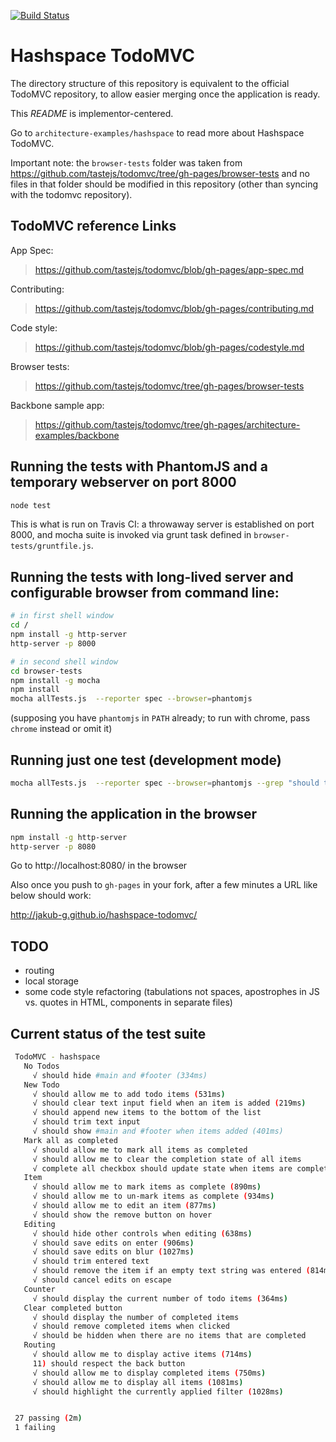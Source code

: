 [![Build Status](https://secure.travis-ci.org/ariatemplates/hashspace-todomvc.png)](http://travis-ci.org/ariatemplates/hashspace-todomvc)

# Hashspace TodoMVC

The directory structure of this repository is equivalent to the official TodoMVC repository, to allow easier merging
once the application is ready.

This _README_ is implementor-centered.

Go to `architecture-examples/hashspace` to read more about Hashspace TodoMVC.

Important note: the `browser-tests` folder was taken from https://github.com/tastejs/todomvc/tree/gh-pages/browser-tests
and no files in that folder should be modified in this repository (other than syncing with the todomvc repository).

## TodoMVC reference Links

App Spec:

> https://github.com/tastejs/todomvc/blob/gh-pages/app-spec.md

Contributing:

> https://github.com/tastejs/todomvc/blob/gh-pages/contributing.md

Code style:

> https://github.com/tastejs/todomvc/blob/gh-pages/codestyle.md

Browser tests:

> https://github.com/tastejs/todomvc/tree/gh-pages/browser-tests

Backbone sample app:

> https://github.com/tastejs/todomvc/tree/gh-pages/architecture-examples/backbone


## Running the tests with PhantomJS and a temporary webserver on port 8000

```bash
node test
```

This is what is run on Travis CI: a throwaway server is established on port 8000, and mocha suite
is invoked via grunt task defined in `browser-tests/gruntfile.js`.

## Running the tests with long-lived server and configurable browser from command line:

```bash
# in first shell window
cd /
npm install -g http-server
http-server -p 8000

# in second shell window
cd browser-tests
npm install -g mocha
npm install
mocha allTests.js  --reporter spec --browser=phantomjs
```

(supposing you have `phantomjs` in `PATH` already; to run with chrome, pass `chrome` instead or omit it)

## Running just one test (development mode)

```bash
mocha allTests.js  --reporter spec --browser=phantomjs --grep "should trim text input"
```

## Running the application in the browser

```bash
npm install -g http-server
http-server -p 8080
```

Go to http://localhost:8080/ in the browser

Also once you push to `gh-pages` in your fork, after a few minutes a URL like below should work:

http://jakub-g.github.io/hashspace-todomvc/

## TODO

- routing
- local storage
- some code style refactoring (tabulations not spaces, apostrophes in JS vs. quotes in HTML, components in separate files)

## Current status of the test suite

```bash
 TodoMVC - hashspace
   No Todos
     √ should hide #main and #footer (334ms)
   New Todo
     √ should allow me to add todo items (531ms)
     √ should clear text input field when an item is added (219ms)
     √ should append new items to the bottom of the list
     √ should trim text input
     √ should show #main and #footer when items added (401ms)
   Mark all as completed
     √ should allow me to mark all items as completed
     √ should allow me to clear the completion state of all items
     √ complete all checkbox should update state when items are completed / cleared
   Item
     √ should allow me to mark items as complete (890ms)
     √ should allow me to un-mark items as complete (934ms)
     √ should allow me to edit an item (877ms)
     √ should show the remove button on hover
   Editing
     √ should hide other controls when editing (638ms)
     √ should save edits on enter (906ms)
     √ should save edits on blur (1027ms)
     √ should trim entered text
     √ should remove the item if an empty text string was entered (814ms)
     √ should cancel edits on escape
   Counter
     √ should display the current number of todo items (364ms)
   Clear completed button
     √ should display the number of completed items
     √ should remove completed items when clicked
     √ should be hidden when there are no items that are completed
   Routing
     √ should allow me to display active items (714ms)
     11) should respect the back button
     √ should allow me to display completed items (750ms)
     √ should allow me to display all items (1081ms)
     √ should highlight the currently applied filter (1028ms)


 27 passing (2m)
 1 failing
```
